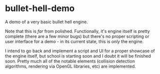 # bullet-hell-demo
A demo of a very basic bullet hell engine.

Note that this is *far* from polished. Functionally, it's engine itself is pretty complete (there are a few minor bugs) but there's no proper scripting or user interface for a demo - in its current state, this is *only* the engine.

I intend to go back and implement a script and UI for a proper showcase of the engine itself, but school is starting soon and I doubt it will be finished soon. Pretty much all of the notable elements (collision detection algorithms, rendering via OpenGL libraries, etc) are implemented.
